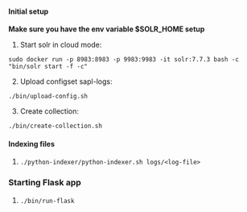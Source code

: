 

#### Initial setup

__Make sure you have the env variable $SOLR_HOME setup__

1. Start solr in cloud mode:

`sudo docker run -p 8983:8983 -p 9983:9983 -it solr:7.7.3 bash -c "bin/solr start -f -c"`

2. Upload configset sapl-logs:

`./bin/upload-config.sh`

3. Create collection:

`./bin/create-collection.sh`

#### Indexing files

1. `./python-indexer/python-indexer.sh logs/<log-file>`

### Starting Flask app

1. `./bin/run-flask`
